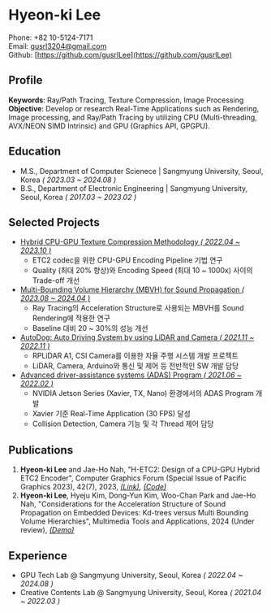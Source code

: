 # Hyeon-ki Lee
Phone: +82 10-5124-7171  
Email: gusrl3204@gmail.com  
Github: [https://github.com/gusrlLee](https://github.com/gusrlLee)

## Profile 
**Keywords**: Ray/Path Tracing, Texture Compression, Image Processing   
**Objective**: Develop or research Real-Time Applications such as Rendering, Image processing, and Ray/Path Tracing by utilizing CPU (Multi-threading, AVX/NEON SIMD Intrinsic) and GPU (Graphics API, GPGPU).

## Education
- M.S., Department of Computer Scienece | Sangmyung University, Seoul, Korea _( 2023.03 ~ 2024.08 )_			        		
- B.S., Department of Electronic Engineering | Sangmyung University, Seoul, Korea _( 2017.03 ~ 2023.02 )_

## Selected Projects
- [Hybrid CPU-GPU Texture Compression Methodology _( 2022.04 ~ 2023.10 )_](./H-ETC2/H-ETC2.md)
  - ETC2 codec을 위한 CPU-GPU Encoding Pipeline 기법 연구
  - Quality (최대 20% 향상)와 Encoding Speed (최대 10 ~ 1000x) 사이의 Trade-off 개선
- [Multi-Bounding Volume Hierarchy (MBVH) for Sound Propagation _( 2023.08 ~ 2024.04 )_](./MBVH/MBVH.md) 
  - Ray Tracing의 Acceleration Structure로 사용되는 MBVH를 Sound Rendering에 적용한 연구
  - Baseline 대비 20 ~ 30%의 성능 개선
- [AutoDog: Auto Driving System by using LiDAR and Camera _( 2021.11 ~ 2022.11 )_](./AutoDog/AutoDog.md) 
  - RPLiDAR A1, CSI Camera를 이용한 자율 주행 시스템 개발 프로젝트
  - LiDAR, Camera, Arduino와 통신 및 제어 등 전반적인 SW 개발 담당
- [Advanced driver-assistance systems (ADAS) Program _( 2021.06 ~ 2022.02 )_](./ADAS/ADAS.md) 
  - NVIDIA Jetson Series (Xavier, TX, Nano) 환경에서의 ADAS Program 개발 
  - Xavier 기준 Real-Time Application (30 FPS) 달성
  - Collision Detection, Camera 기능 및 각 Thread 제어 담당

## Publications
1. **Hyeon-ki Lee** and Jae-Ho Nah, "H-ETC2: Design of a CPU-GPU Hybrid ETC2 Encoder", Computer Graphics Forum (Special Issue of Pacific Graphics 2023), 42(7), 2023, _[(Link)](https://onlinelibrary.wiley.com/doi/10.1111/cgf.14969?af=R), [(Code)](https://github.com/gusrlLee/HETC2)_
2. **Hyeon-ki Lee**, Hyeju Kim, Dong-Yun Kim, Woo-Chan Park and Jae-Ho Nah, "Considerations for the Acceleration Structure of Sound Propagation on Embedded Devices: Kd-trees versus Multi Bounding Volume Hierarchies", Multimedia Tools and Applications, 2024 (Under review), _[(Demo)](https://www.youtube.com/watch?v=Jvjt7jii3Dc)_

## Experience
- GPU Tech Lab @ Sangmyung University, Seoul, Korea _( 2022.04 ~ 2024.08 )_ 
- Creative Contents Lab @ Sangmyung University, Seoul, Korea _( 2021.04 ~ 2022.03 )_
